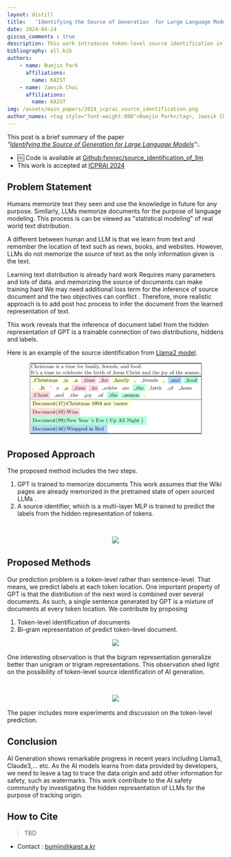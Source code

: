 ```yaml
---
layout: distill
title:   'Identifying the Source of Generation  for Large Language Models <strong>[ICPRAI 2024]</strong>' 
date: 2024-04-24
giscus_comments : true
description: This work introduces token-level source identification in the decoding step, which maps the token representation to the reference document. We propose a bi-gram source identifier which has two successive token representations as input.
bibliography: all.bib
authors: 
    - name: Bumjin Park
      affiliations:
        name: KAIST
    - name: Jaesik Choi
      affiliations:
        name: KAIST
img: /assets/main_papers/2024_icprai_source_identification.png
author_names: <tag style="font-weight:800">Bumjin Park</tag>, Jaesik Choi
---
```


This post is a brief summary of the paper <br>
*"[Identifying the Source of Generation for Large Language Models]()":*. 

* 🆒 Code is available at [Github:fxnnxc/source_identification_of_llm](https://github.com/fxnnxc/source_identification_of_llm)
* This work is accepted at [ICPRAI 2024](https://brain.korea.ac.kr/icprai2024/)

## Problem Statement 

Humans memorize text they seen and use the knowledge in future for any purpose. Similarly, LLMs memorize documents for the purpose of language modeling. This process is can be viewed as "statistical modeling"  of real world text distribution. 

A different between human and LLM is that we learn from text and remember the location of text such as news, books, and websites. However, LLMs do not memorize the source of text as the only information given is the text.  

Learning text distribution is already hard work<d-footnote> Requires many parameters and lots of data. </d-footnote> and memorizing the source of documents can make training hard <d-footnote> We may need additional loss term for the inference of source document and the two objectives can conflict </d-footnote>. Therefore, more realistic approach is to add post hoc process to infer the document from the learned representation of text. 

This work reveals that the inference of document label from the hidden representation of GPT is a trainable connection of two distributions, hiddens and labels.  

Here is an example of the source identification from [Llama2 model](https://huggingface.co/docs/transformers/main/model_doc/llama2). 

<p align="center" >
<img src="/assets/main_papers/2024_icprai_source_identification.png" width="80%">
</p> 




## Proposed Approach

The proposed method includes the two steps. 
1. GPT is trained to memorize documents <d-footnote> This work assumes that the Wiki pages are already memorized in the pretrained state of open sourced LLMs </d-footnote>.  
2. A source identifier, which is a multi-layer MLP is trained to predict the labels from the hidden representation of tokens. 
<br>
<p align="center" >
<img src="https://onedrive.live.com/embed?resid=AE042A624064F8CA%212368&authkey=%21AMnw4HaL72CIXRU&width=1596&height=989" width="90%"/>
</p> 




## Proposed Methods

Our prediction problem is a token-level rather than sentence-level. That means, we predict labels at each token location. One important property of GPT is that the distribution of the next word is combined over several documents. As such, a single sentence generated by GPT is a mixture of documents at every token location. We contribute by proposing

1. Token-level identification of documents 
2. Bi-gram representation of predict token-level document. 


<p align="center" >
<img src="https://onedrive.live.com/embed?resid=AE042A624064F8CA%212369&authkey=%21AAgFi2h27rNHXxU&width=1568&height=734" width="100%"/>
</p> 



One interesting observation is that the bigram representation generalize better than unigram or trigram representations. This observation shed light on the possibility of token-level source identification of AI generation.

<br>
<p align="center" >
<img src="https://onedrive.live.com/embed?resid=AE042A624064F8CA%212370&authkey=%21AAD0ACPktw_zwfs&width=1610&height=650" width="100%" />
</p> 

The paper includes more experiments and discussion on the token-level prediction. 

## Conclusion 

AI Generation shows remarkable progress in recent years including Llama3, Claude3,... etc. 
As the AI models learns from data provided by developers, we need to leave a tag to trace the data origin and add other information for safety, such as watermarks. This work contribute to the AI safety community by investigating the hidden representation of LLMs for the purpose of tracking origin.  

<h2 id="how_to_cite"> How to Cite </h2>

<blockquote>
TBD
</blockquote>

* Contact : bumjin@kaist.a.kr